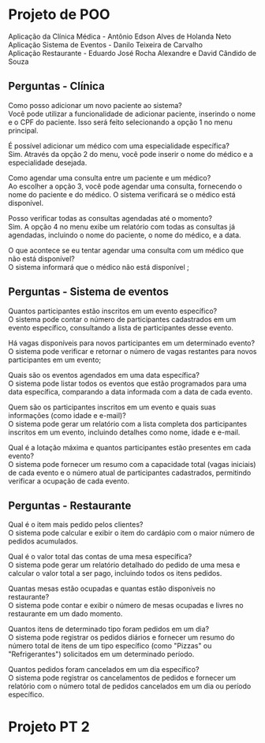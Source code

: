 # Projeto de POO
 Aplicação da Clínica Médica - Antônio Edson Alves de Holanda Neto <BR>
 Aplicação Sistema de Eventos - Danilo Teixeira de Carvalho <BR>
 Aplicação Restaurante - Eduardo José Rocha Alexandre e David Cândido de Souza <BR>

## Perguntas - Clínica
Como posso adicionar um novo paciente ao sistema? <BR>
Você pode utilizar a funcionalidade de adicionar paciente, inserindo o nome e o CPF do paciente. Isso será feito selecionando a opção 1 no menu principal.<BR>

É possível adicionar um médico com uma especialidade específica? <BR>
Sim. Através da opção 2 do menu, você pode inserir o nome do médico e a especialidade desejada. <BR>

Como agendar uma consulta entre um paciente e um médico? <BR>
Ao escolher a opção 3, você pode agendar uma consulta, fornecendo o nome do paciente e do médico. O sistema verificará se o médico está disponível. <BR>

Posso verificar todas as consultas agendadas até o momento? <BR>
Sim. A opção 4 no menu exibe um relatório com todas as consultas já agendadas, incluindo o nome do paciente, o nome do médico, e a data. <BR>

O que acontece se eu tentar agendar uma consulta com um médico que não está disponível? <BR>
O sistema informará que o médico não está disponível ; <BR>

## Perguntas - Sistema de eventos
Quantos participantes estão inscritos em um evento específico? <BR>
O sistema pode contar o número de participantes cadastrados em um evento específico, consultando a lista de participantes desse evento. <BR>

Há vagas disponíveis para novos participantes em um determinado evento?<BR>
O sistema pode verificar e retornar o número de vagas restantes para novos participantes em um evento;<BR>

Quais são os eventos agendados em uma data específica?<BR>
O sistema pode listar todos os eventos que estão programados para uma data específica, comparando a data informada com a data de cada evento.<BR>

Quem são os participantes inscritos em um evento e quais suas informações (como idade e e-mail)?<BR>
O sistema pode gerar um relatório com a lista completa dos participantes inscritos em um evento, incluindo detalhes como nome, idade e e-mail.<BR>

Qual é a lotação máxima e quantos participantes estão presentes em cada evento?<BR>
O sistema pode fornecer um resumo com a capacidade total (vagas iniciais) de cada evento e o número atual de participantes cadastrados, permitindo verificar a ocupação de cada evento.<BR>

## Perguntas - Restaurante

Qual é o item mais pedido pelos clientes? <BR>
O sistema pode calcular e exibir o item do cardápio com o maior número de pedidos acumulados.<BR>

Qual é o valor total das contas de uma mesa específica?<BR>
O sistema pode gerar um relatório detalhado do pedido de uma mesa e calcular o valor total a ser pago, incluindo todos os itens pedidos.<BR>

Quantas mesas estão ocupadas e quantas estão disponíveis no restaurante?<BR>
O sistema pode contar e exibir o número de mesas ocupadas e livres no restaurante em um dado momento.<BR>

Quantos itens de determinado tipo foram pedidos em um dia?<BR>
O sistema pode registrar os pedidos diários e fornecer um resumo do número total de itens de um tipo específico (como "Pizzas" ou "Refrigerantes") solicitados em um determinado período.<BR>

Quantos pedidos foram cancelados em um dia específico? <BR>
O sistema pode registrar os cancelamentos de pedidos e fornecer um relatório com o número total de pedidos cancelados em um dia ou período específico.<BR>

# Projeto PT 2
